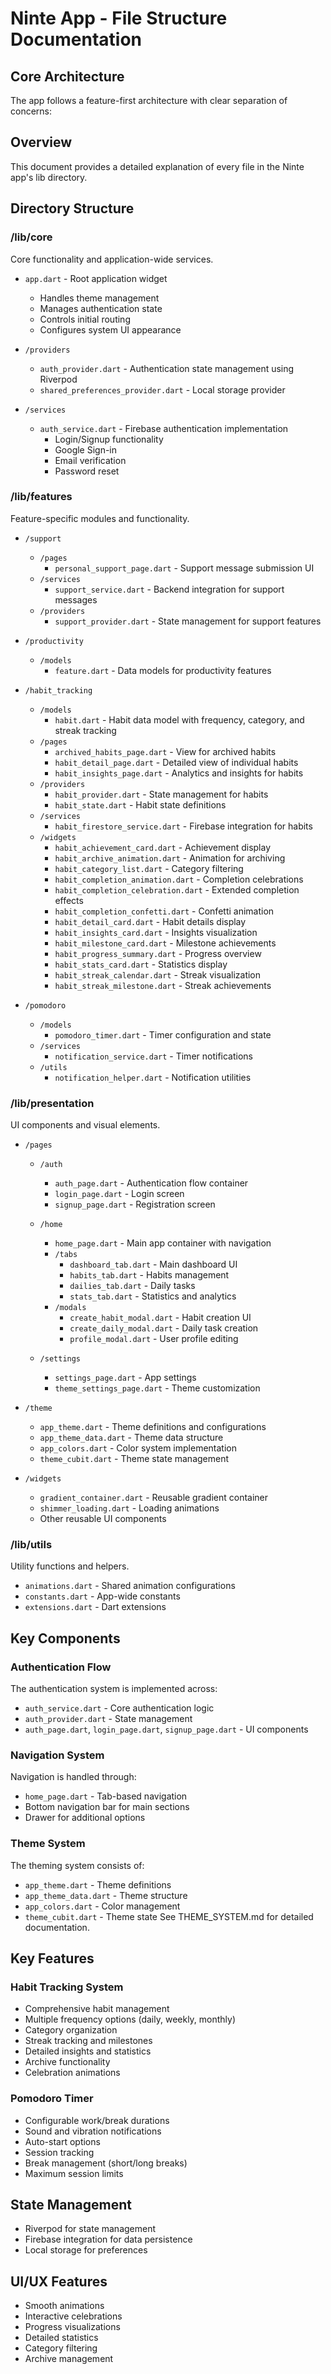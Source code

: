 # Ninte App - File Structure Documentation

## Core Architecture
The app follows a feature-first architecture with clear separation of concerns:

## Overview
This document provides a detailed explanation of every file in the Ninte app's lib directory.

## Directory Structure

### /lib/core
Core functionality and application-wide services.

- `app.dart` - Root application widget
  - Handles theme management
  - Manages authentication state
  - Controls initial routing
  - Configures system UI appearance

- `/providers`
  - `auth_provider.dart` - Authentication state management using Riverpod
  - `shared_preferences_provider.dart` - Local storage provider

- `/services`
  - `auth_service.dart` - Firebase authentication implementation
    - Login/Signup functionality
    - Google Sign-in
    - Email verification
    - Password reset

### /lib/features
Feature-specific modules and functionality.

- `/support`
  - `/pages`
    - `personal_support_page.dart` - Support message submission UI
  - `/services`
    - `support_service.dart` - Backend integration for support messages
  - `/providers`
    - `support_provider.dart` - State management for support features

- `/productivity`
  - `/models`
    - `feature.dart` - Data models for productivity features

- `/habit_tracking`
  - `/models`
    - `habit.dart` - Habit data model with frequency, category, and streak tracking
  - `/pages`
    - `archived_habits_page.dart` - View for archived habits
    - `habit_detail_page.dart` - Detailed view of individual habits
    - `habit_insights_page.dart` - Analytics and insights for habits
  - `/providers`
    - `habit_provider.dart` - State management for habits
    - `habit_state.dart` - Habit state definitions
  - `/services`
    - `habit_firestore_service.dart` - Firebase integration for habits
  - `/widgets`
    - `habit_achievement_card.dart` - Achievement display
    - `habit_archive_animation.dart` - Animation for archiving
    - `habit_category_list.dart` - Category filtering
    - `habit_completion_animation.dart` - Completion celebrations
    - `habit_completion_celebration.dart` - Extended completion effects
    - `habit_completion_confetti.dart` - Confetti animation
    - `habit_detail_card.dart` - Habit details display
    - `habit_insights_card.dart` - Insights visualization
    - `habit_milestone_card.dart` - Milestone achievements
    - `habit_progress_summary.dart` - Progress overview
    - `habit_stats_card.dart` - Statistics display
    - `habit_streak_calendar.dart` - Streak visualization
    - `habit_streak_milestone.dart` - Streak achievements

- `/pomodoro`
  - `/models`
    - `pomodoro_timer.dart` - Timer configuration and state
  - `/services`
    - `notification_service.dart` - Timer notifications
  - `/utils`
    - `notification_helper.dart` - Notification utilities

### /lib/presentation
UI components and visual elements.

- `/pages`
  - `/auth`
    - `auth_page.dart` - Authentication flow container
    - `login_page.dart` - Login screen
    - `signup_page.dart` - Registration screen
  
  - `/home`
    - `home_page.dart` - Main app container with navigation
    - `/tabs`
      - `dashboard_tab.dart` - Main dashboard UI
      - `habits_tab.dart` - Habits management
      - `dailies_tab.dart` - Daily tasks
      - `stats_tab.dart` - Statistics and analytics
    - `/modals`
      - `create_habit_modal.dart` - Habit creation UI
      - `create_daily_modal.dart` - Daily task creation
      - `profile_modal.dart` - User profile editing

  - `/settings`
    - `settings_page.dart` - App settings
    - `theme_settings_page.dart` - Theme customization

- `/theme`
  - `app_theme.dart` - Theme definitions and configurations
  - `app_theme_data.dart` - Theme data structure
  - `app_colors.dart` - Color system implementation
  - `theme_cubit.dart` - Theme state management

- `/widgets`
  - `gradient_container.dart` - Reusable gradient container
  - `shimmer_loading.dart` - Loading animations
  - Other reusable UI components

### /lib/utils
Utility functions and helpers.

- `animations.dart` - Shared animation configurations
- `constants.dart` - App-wide constants
- `extensions.dart` - Dart extensions

## Key Components

### Authentication Flow
The authentication system is implemented across:
- `auth_service.dart` - Core authentication logic
- `auth_provider.dart` - State management
- `auth_page.dart`, `login_page.dart`, `signup_page.dart` - UI components

### Navigation System
Navigation is handled through:
- `home_page.dart` - Tab-based navigation
- Bottom navigation bar for main sections
- Drawer for additional options

### Theme System
The theming system consists of:
- `app_theme.dart` - Theme definitions
- `app_theme_data.dart` - Theme structure
- `app_colors.dart` - Color management
- `theme_cubit.dart` - Theme state
See THEME_SYSTEM.md for detailed documentation. 

## Key Features

### Habit Tracking System
- Comprehensive habit management
- Multiple frequency options (daily, weekly, monthly)
- Category organization
- Streak tracking and milestones
- Detailed insights and statistics
- Archive functionality
- Celebration animations

### Pomodoro Timer
- Configurable work/break durations
- Sound and vibration notifications
- Auto-start options
- Session tracking
- Break management (short/long breaks)
- Maximum session limits

## State Management
- Riverpod for state management
- Firebase integration for data persistence
- Local storage for preferences

## UI/UX Features
- Smooth animations
- Interactive celebrations
- Progress visualizations
- Detailed statistics
- Category filtering
- Archive management